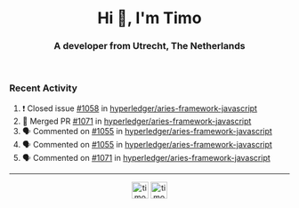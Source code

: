<h1 align="center">Hi 👋, I'm Timo</h1>
<h3 align="center">A developer from Utrecht, The Netherlands</h3>
<br/>
<!-- https://github.com/rahuldkjain/github-profile-readme-generator --!>

<!--  <p align="left"><img src="https://github-readme-stats.vercel.app/api?username=timoglastra&show_icons=true&count_private=true&" alt="timoglastra" /></p> --!>

<!--
Github language stats
<p align="left"><img src="https://github-readme-stats.vercel.app/api/top-langs/?username=timoglastra&layout=compact" alt="timoglastra" /><p>
-->

<!-- Codestats language stats -->
<!-- <p align="left"><img src="https://codestats-readme.vercel.app/api/top-langs/?username=timoglastra&layout=compact&language_count=12" alt="timoglastra" /><p>    --!>
  
<h3>Recent Activity</h3>

<!--START_SECTION:activity-->
1. ❗️ Closed issue [#1058](https://github.com/hyperledger/aries-framework-javascript/issues/1058) in [hyperledger/aries-framework-javascript](https://github.com/hyperledger/aries-framework-javascript)
2. 🎉 Merged PR [#1071](https://github.com/hyperledger/aries-framework-javascript/pull/1071) in [hyperledger/aries-framework-javascript](https://github.com/hyperledger/aries-framework-javascript)
3. 🗣 Commented on [#1055](https://github.com/hyperledger/aries-framework-javascript/issues/1055) in [hyperledger/aries-framework-javascript](https://github.com/hyperledger/aries-framework-javascript)
4. 🗣 Commented on [#1055](https://github.com/hyperledger/aries-framework-javascript/issues/1055) in [hyperledger/aries-framework-javascript](https://github.com/hyperledger/aries-framework-javascript)
5. 🗣 Commented on [#1071](https://github.com/hyperledger/aries-framework-javascript/issues/1071) in [hyperledger/aries-framework-javascript](https://github.com/hyperledger/aries-framework-javascript)
<!--END_SECTION:activity-->

---

<p align="center">
<a href="https://twitter.com/timoglastra" target="blank"><img align="center" src="https://cdn.jsdelivr.net/npm/simple-icons@3.0.1/icons/twitter.svg" alt="timoglastra" height="30" width="30" /></a>
<a href="https://linkedin.com/in/timoglastra" target="blank"><img align="center" src="https://cdn.jsdelivr.net/npm/simple-icons@3.0.1/icons/linkedin.svg" alt="timoglastra" height="30" width="30" /></a>
</p>




